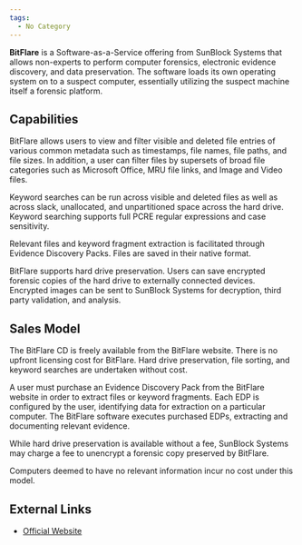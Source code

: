 ```yaml
---
tags:
  - No Category
---
```

**BitFlare** is a Software-as-a-Service offering from SunBlock Systems that
allows non-experts to perform computer forensics, electronic evidence
discovery, and data preservation. The software loads its own operating system
on to a suspect computer, essentially utilizing the suspect machine itself a
forensic platform.

## Capabilities

BitFlare allows users to view and filter visible and deleted file
entries of various common metadata such as timestamps, file names, file
paths, and file sizes. In addition, a user can filter files by supersets
of broad file categories such as Microsoft Office, MRU file links, and
Image and Video files.

Keyword searches can be run across visible and deleted files as well as
across slack, unallocated, and unpartitioned space across the hard
drive. Keyword searching supports full PCRE regular expressions and case
sensitivity.

Relevant files and keyword fragment extraction is facilitated through
Evidence Discovery Packs. Files are saved in their native format.

BitFlare supports hard drive preservation. Users can save encrypted
forensic copies of the hard drive to externally connected devices.
Encrypted images can be sent to SunBlock Systems for decryption, third
party validation, and analysis.

## Sales Model

The BitFlare CD is freely available from the BitFlare website. There is
no upfront licensing cost for BitFlare. Hard drive preservation, file
sorting, and keyword searches are undertaken without cost.

A user must purchase an Evidence Discovery Pack from the BitFlare
website in order to extract files or keyword fragments. Each EDP is
configured by the user, identifying data for extraction on a particular
computer. The BitFlare software executes purchased EDPs, extracting and
documenting relevant evidence.

While hard drive preservation is available without a fee, SunBlock
Systems may charge a fee to unencrypt a forensic copy preserved by
BitFlare.

Computers deemed to have no relevant information incur no cost under
this model.

## External Links

* [Official Website](http://www.bitflare.com/)
